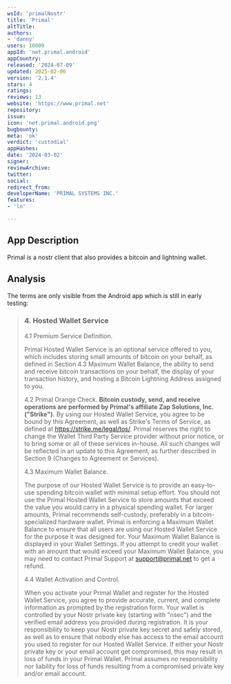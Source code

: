 ```yaml
---
wsId: 'primalNostr'
title: 'Primal'
altTitle: 
authors:
- 'danny'
users: 10000
appId: 'net.primal.android'
appCountry: 
released: '2024-07-09'
updated: 2025-02-06
version: '2.1.4'
stars: 4
ratings: 
reviews: 13
website: 'https://www.primal.net'
repository: 
issue: 
icon: 'net.primal.android.png'
bugbounty: 
meta: 'ok'
verdict: 'custodial'
appHashes: 
date: '2024-03-02'
signer: 
reviewArchive: 
twitter: 
social: 
redirect_from: 
developerName: 'PRIMAL SYSTEMS INC.'
features:
- 'ln'

---
```


## App Description 

Primal is a nostr client that also provides a bitcoin and lightning wallet. 

## Analysis 

The terms are only visible from the Android app which is still in early testing: 

> ### 4. Hosted Wallet Service
>
> 4.1 Premium Service Definition.
>
> Primal Hosted Wallet Service is an optional service offered to you, which includes storing small amounts of bitcoin on your behalf, as defined in Section 4.3 Maximum Wallet Balance, the ability to send and receive bitcoin transactions on your behalf, the display of your transaction history, and hosting a Bitcoin Lightning Address assigned to you.
>
> 4.2 Primal Orange Check.
> **Bitcoin custody, send, and receive operations are performed by Primal's affiliate Zap Solutions, Inc. ("Strike").** By using our Hosted Wallet Service, you agree to be bound by this Agreement, as well as Strike's Terms of Service, as defined at https://strike.me/legal/tos/. Primal reserves the right to change the Wallet Third Party Service provider without prior notice, or to bring some or all of these services in-house. All such changes will be reflected in an update to this Agreement, as further described in Section 9 (Changes to Agreement or Services).
>
> 4.3 Maximum Wallet Balance.
>
> The purpose of our Hosted Wallet Service is to provide an easy-to-use spending bitcoin wallet with minimal setup effort. You should not use the Primal Hosted Wallet Service to store amounts that exceed the value you would carry in a physical spending wallet. For larger amounts, Primal recommends self-custody, preferably in a bitcoin-specialized hardware wallet. Primal is enforcing a Maximum Wallet Balance to ensure that all users are using our Hosted Wallet Service for the purpose it was designed for. Your Maximum Wallet Balance is displayed in your Wallet Settings. If you attempt to credit your wallet with an amount that would exceed your Maximum Wallet Balance, you may need to contact Primal Support at support@primal.net to get a refund.
>
> 4.4 Wallet Activation and Control.
>
> When you activate your Primal Wallet and register for the Hosted Wallet Service, you agree to provide accurate, current, and complete information as prompted by the registration form. Your wallet is controlled by your Nostr private key (starting with "nsec") and the verified email address you provided during registration. It is your responsibility to keep your Nostr private key secret and safely stored, as well as to ensure that nobody else has access to the email account you used to register for our Hosted Wallet Service. If either your Nostr private key or your email account get compromised, this may result in loss of funds in your Primal Wallet. Primal assumes no responsibility nor liability for loss of funds resulting from a compromised private key and/or email account.